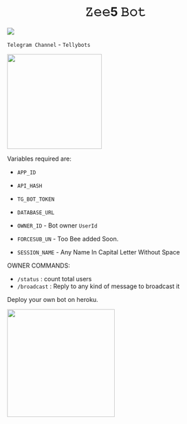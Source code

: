 <h1 align="center">
  <b>𝚉𝚎𝚎5 𝙱𝚘𝚝</b>
</h1>


<p align="left"><a href="https://github.com/Tellybots/Zee5-Dl-Bot"><img src="https://github-readme-stats.vercel.app/api/pin?username=Tellybots&show_icons=true&theme=dracula&hide_border=true&repo=Zee5-dl-Bot"></a></p>
  

`Telegram Channel` - `Tellybots`
<p><a href="https://t.me/Tellybots"> <img src="https://img.shields.io/badge/Telegram-Join%20Channel-gold?style=for-the-badge&logo=telegram" width="220""/></a></p>

  
Variables required are:
* `APP_ID`

* `API_HASH`

* `TG_BOT_TOKEN`

* `DATABASE_URL`

* `OWNER_ID` - Bot owner `UserId`

* `FORCESUB_UN` - Too Bee added Soon.

* `SESSION_NAME` - Any Name In Capital Letter Without Space
               
OWNER COMMANDS:
  
  - `/status` : count total users
  - `/broadcast` : Reply to any kind of message to broadcast it
  
  
Deploy your own bot on heroku.
  
<p><a href="https://heroku.com/deploy"> <img src="https://img.shields.io/badge/Deploy%20To%20Heroku-black?style=for-the-badge&logo=heroku" width="250""/></a></p>




